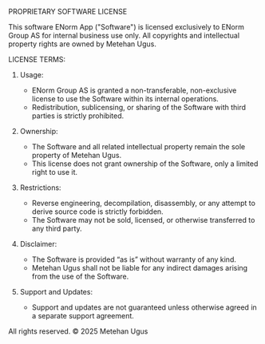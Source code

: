 PROPRIETARY SOFTWARE LICENSE

This software ENorm App ("Software") is licensed exclusively to ENorm Group AS for internal business use only. All copyrights and intellectual property rights are owned by Metehan Ugus.

LICENSE TERMS:

1. Usage:
   - ENorm Group AS is granted a non-transferable, non-exclusive license to use the Software within its internal operations.
   - Redistribution, sublicensing, or sharing of the Software with third parties is strictly prohibited.

2. Ownership:
   - The Software and all related intellectual property remain the sole property of Metehan Ugus.
   - This license does not grant ownership of the Software, only a limited right to use it.

3. Restrictions:
   - Reverse engineering, decompilation, disassembly, or any attempt to derive source code is strictly forbidden.
   - The Software may not be sold, licensed, or otherwise transferred to any third party.

4. Disclaimer:
   - The Software is provided “as is” without warranty of any kind.
   - Metehan Ugus shall not be liable for any indirect damages arising from the use of the Software.

5. Support and Updates:
   - Support and updates are not guaranteed unless otherwise agreed in a separate support agreement.

All rights reserved. 
© 2025 Metehan Ugus
